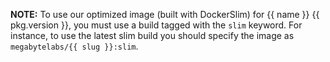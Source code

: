 **NOTE:** To use our optimized image (built with DockerSlim) for {{ name }} {{ pkg.version }}, you must use a build tagged with the `slim` keyword. For instance, to use the latest slim build you should specify the image as `megabytelabs/{{ slug }}:slim`.
